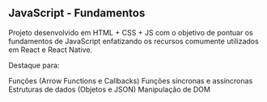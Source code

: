 ## JavaScript - Fundamentos
Projeto desenvolvido em HTML + CSS + JS com o objetivo de pontuar os fundamentos de JavaScript enfatizando os recursos comumente utilizados em React e React Native.

Destaque para:

Funções (Arrow Functions e Callbacks)
Funções síncronas e assíncronas
Estruturas de dados (Objetos e JSON)
Manipulação de DOM
